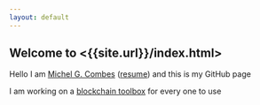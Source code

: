```yaml
---
layout: default
---
```

## Welcome to <{{site.url}}/index.html>


Hello I am [Michel G. Combes][mgc] ([r][1][e][2][sume][3]) and this is my GitHub page

I am working on a [blockchain toolbox][bct] for every one to use

[1]: https://michel47.github.io/resumecard/DrMichelCombes-CV-en.pdf
[2]: https://cdn.jsdelivr.net/gh/michel47/resumecard@gh-pages/DrMichelCombes-CV-en.pdf
[3]: https://cdn.statically.io/gh/michel47/resumecard/gh-pages/DrMichelCombes-CV-en.pdf
[mgc]: {{site.search}}=!g+%22Michel+G.+Combes%22
[bct]: {{site.search}}=!g+blockRing+toolbox
